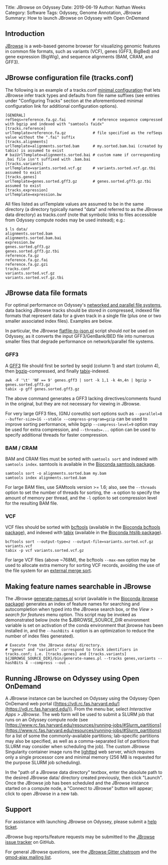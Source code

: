 Title: JBrowse on Odyssey
Date: 2019-06-19
Author: Nathan Weeks
Category: Software
Tags: Odyssey, Genome Annotation, JBrowse
Summary: How to launch JBrowse on Odyssey with Open OnDemand

## Introduction

[JBrowse](https://jbrowse.org/) is a web-based genome browser for visualizing genomic features in common file formats, such as variants (VCF), genes (GFF3, BigBed) and gene expression (BigWig), and sequence alignments (BAM, CRAM, and GFF3).

## JBrowse configuration file (tracks.conf)

The following is an example of a tracks.conf [minimal configuration](https://jbrowse.org/docs/minimal.html) that lets JBrowse infer track types and defaults from file name suffixes (see entries under "Configuring Tracks" section at the aforementioned minimal configuration link for additional configuration options).

```
[GENERAL]
refSeqs=reference.fa.gz.fai            # reference sequence compressed with bgzip and indexed with "samtools faidx"
[tracks.reference]
urlTemplate=reference.fa.gz            # file specified as the refSeqs value without the ".fai" suffix
[tracks.alignments]
urlTemplate=alignments.sorted.bam      # my.sorted.bam.bai (created by tabix) is assumed to exist
# baiUrlTemplate=alignments.sorted.bai # custom name if corresponding .bai file isn't suffixed with .bam.bai
[tracks.variants]
urlTemplate=variants.sorted.vcf.gz     # variants.sorted.vcf.gz.tbi assumed to exist
[tracks.genes]
urlTemplate=genes.sorted.gff3.gz       # genes.sorted.gff3.gz.tbi assumed to exist
[tracks.expression]
urlTemplate=expression.bw
```

All files listed as urlTemplate values are assumed to be in the same directory (a directory typically named "data" and referred to as the JBrowse data directory) as tracks.conf (note that symbolic links to files accessible from Odyssey compute nodes may be used instead); e.g.:

```
$ ls data/
alignments.sorted.bam
alignments.sorted.bam.bai
expression.bw
genes.sorted.gff3.gz
genes.sorted.gff3.gz.tbi
reference.fa.gz
reference.fa.gz.fai
reference.fa.gz.gzi
tracks.conf
variants.sorted.vcf.gz
variants.sorted.vcf.gz.tbi
```

## JBrowse data file formats

For optimal performance on Odyssey's [networked and parallel file systems](https://www.rc.fas.harvard.edu/resources/odyssey-storage/), data backing JBrowse tracks should be stored in compressed, indexed file formats that represent data for a given track in a single file (plus one or two smaller associated index files).
Examples are below.

In particular, the JBrowse [flatfile-to-json.pl](https://jbrowse.org/docs/flatfile-to-json.pl.html) script should *not* be used on Odyssey, as it converts the input GFF3/GenBank/BED file into numerous smaller files that degrade performance on network/parallel file systems.

### GFF3

A [GFF3](https://github.com/The-Sequence-Ontology/Specifications/blob/master/gff3.md) file should first be sorted by seqid (column 1) and start (column 4), then [bgzip](https://www.htslib.org/doc/bgzip.html)-compressed, and finally [tabix](https://www.htslib.org/doc/tabix.html)-indexed.

```
awk -F '\t' 'NF == 9' genes.gff3 | sort -k 1,1 -k 4n,4n | bgzip > genes.sorted.gff3.gz
tabix -p gff genes.sorted.gff3.gz
```

The above command generates a GFF3 lacking directives/comments found in the original, but they are not necessary for viewing in JBrowse.

For very large GFF3 files, (GNU coreutils) sort options such as `--parallel=8 --buffer-size=1G --stable --compress-program=gzip` can be used to improve sorting performance, while bgzip `--compress-level=9` option may be used for extra compression, and `--threads=...` option can be used to specify additional threads for faster compression.

### BAM / CRAM

BAM and CRAM files must be sorted with `samtools sort` and indexed with `samtools index`.
samtools is available in the [Bioconda samtools package](https://bioconda.github.io/recipes/samtools/README.html).

```
samtools sort -o alignments.sorted.bam my.bam
samtools index alignments.sorted.bam
```

For large BAM files, use SAMtools version >= 1.6; also, see the `--threads` option to set the number of threads for sorting, the `-m` option to specify the amount of memory per thread, and the `-l` option to set compression level for the resulting BAM file.

### VCF

VCF files should be sorted with [bcftools](https://www.htslib.org/doc/bcftools.html#sort) (available in the [Bioconda bcftools package](https://bioconda.github.io/recipes/bcftools/README.html)), and indexed with [tabix](https://www.htslib.org/doc/tabix.html) (available in the [Bioconda htslib package](https://bioconda.github.io/recipes/htslib/README.html)).

```
bcftools sort --output-type=z --output-file=variants.sorted.vcf.gz variants.vcf
tabix -p vcf variants.sorted.vcf.gz
```

For large VCF files (above ~768M), the bcftools `--max-mem` option may be used to allocate extra memory for sorting VCF records, avoiding the use of the file system for an [external merge sort](https://en.wikipedia.org/wiki/External_sorting#External_merge_sort).

## Making feature names searchable in JBrowse

The JBrowse [generate-names.pl](https://jbrowse.org/docs/generate-names.pl.html) script (available in the [Bioconda jbrowse package](https://bioconda.github.io/recipes/jbrowse/README.html)) generates an index of feature names for searching and autocompletion when typed into the JBrowse search box, or the *View > search for features* menu option. This script may be invoked as demonstrated below (note the $JBROWSE_SOURCE_DIR environment variable is set on activation of the conda environment that jbrowse has been installed in, and the `--hashBits 4` option is an optimization to reduce the number of index files generated).

```
# Execute from the JBrowse data/ directory.
# "genes" and "variants" correspond to track identifiers in tracks.conf; i.e. [tracks.genes] and [tracks.variants]
${JBROWSE_SOURCE_DIR}/bin/generate-names.pl --tracks genes,variants --hashBits 4 --compress --out .
```

## Running JBrowse on Odyssey using Open OnDemand

A JBrowse instance can be launched on Odyssey using the Odyssey Open OnDemand web portal ([https://vdi.rc.fas.harvard.edu/](https://vdi.rc.fas.harvard.edu/)).
From the menu bar, select *Interactive Apps > JBrowse*.
The web form will be used to submit a SLURM job that runs on an Odyssey compute node (see [https://www.rc.fas.harvard.edu/resources/running-jobs/#Slurm_partitions](https://www.rc.fas.harvard.edu/resources/running-jobs/#Slurm_partitions) for a list of some the commonly-available partitions; lab-specific partitions may also be specified, as well as a comma-separated list of partitions that SLURM may consider when scheduling the job).
The custom JBrowse Singularity container image runs the [lighttpd](https://www.lighttpd.net/) web server, which requires only a single processor core and minimal memory (256 MB is requested for the purpose SLURM job scheduling).

In the "path of a JBrowse data directory" textbox, enter the absolute path to the desired JBrowse data/ directory created previously, then click "Launch".
Once the JBrowse job has been scheduled and the JBrowse instance started on a compute node, a "Connect to JBrowse" button will appear; click to open JBrowse in a new tab.

## Support

For assistance with launching JBrowse on Odyssey, please submit a [help ticket](https://portal.rc.fas.harvard.edu/rcrt/submit_ticket).

JBrowse bug reports/feature requests may be submitted to the [JBrowse issue tracker](https://github.com/GMOD/jbrowse/issues) on GitHub.

For general JBrowse questions, see the [JBrowse Gitter chatroom](https://gitter.im/GMOD/jbrowse) and the [gmod-ajax mailing list](https://sourceforge.net/p/gmod/mailman/gmod-ajax/).

